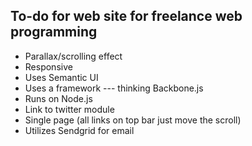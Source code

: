 To-do for web site for freelance web programming
---

- Parallax/scrolling effect
- Responsive
- Uses Semantic UI
- Uses a framework --- thinking Backbone.js
- Runs on Node.js
- Link to twitter module
- Single page (all links on top bar just move the scroll)
- Utilizes Sendgrid for email

